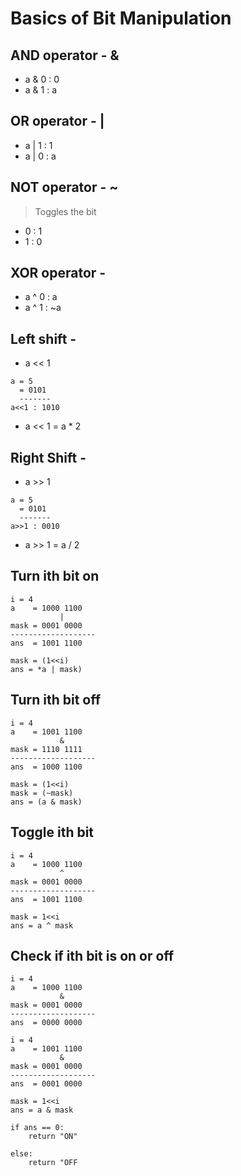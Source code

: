 # Basics of Bit Manipulation

## AND operator - &

- a & 0 : 0
- a & 1 : a

## OR operator - |

- a | 1 : 1
- a | 0 : a

## NOT operator - ~

> Toggles the bit
- 0 : 1
- 1 : 0

## XOR operator - 

- a ^ 0 : a
- a ^ 1 : ~a

## Left shift - 

- a << 1
```
a = 5
  = 0101
  -------
a<<1 : 1010
```
- a << 1 = a * 2

## Right Shift -

- a >> 1
```
a = 5
  = 0101
  -------
a>>1 : 0010
```
- a >> 1 = a / 2

## Turn ith bit on

```
i = 4
a    = 1000 1100
           |
mask = 0001 0000
-------------------
ans  = 1001 1100 
```

```
mask = (1<<i)
ans = *a | mask)
```

## Turn ith bit off

```
i = 4
a    = 1001 1100
           &
mask = 1110 1111
-------------------
ans  = 1000 1100 
```

```
mask = (1<<i)
mask = (~mask)
ans = (a & mask)
```

## Toggle ith bit

```
i = 4
a    = 1000 1100
           ^
mask = 0001 0000
-------------------
ans  = 1001 1100 
```

```
mask = 1<<i
ans = a ^ mask
```

## Check if ith bit is on or off

```
i = 4
a    = 1000 1100
           &
mask = 0001 0000
-------------------
ans  = 0000 0000

i = 4
a    = 1001 1100
           &
mask = 0001 0000
-------------------
ans  = 0001 0000
```

```
mask = 1<<i
ans = a & mask

if ans == 0:
    return "ON"
    
else:
    return "OFF
```




